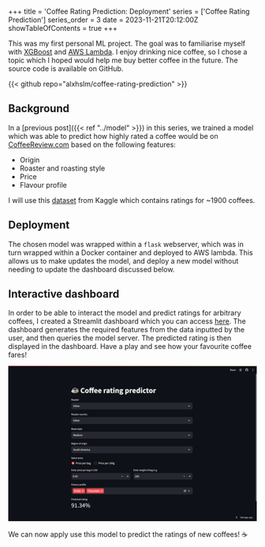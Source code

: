 +++
title = 'Coffee Rating Prediction: Deployment'
series = ['Coffee Rating Prediction']
series_order = 3
date = 2023-11-21T20:12:00Z
showTableOfContents = true
+++

This was my first personal ML project. The goal was to familiarise myself with [XGBoost](https://xgboost.readthedocs.io/en/stable/) and [AWS Lambda](https://aws.amazon.com/lambda/). I enjoy drinking nice coffee, so I chose a topic which I hoped would help me buy better coffee in the future. The source code is available on GitHub.

{{< github repo="alxhslm/coffee-rating-prediction" >}}

## Background

In a [previous post]({{< ref "../model" >}}) in this series, we trained a model which was able to predict how highly rated a coffee would be on [CoffeeReview.com](http://CoffeeReview.com) based on the following features:

- Origin
- Roaster and roasting style
- Price
- Flavour profile

I will use this [dataset](https://www.kaggle.com/datasets/schmoyote/coffee-reviews-dataset/data) from Kaggle which contains ratings for ~1900 coffees.

## Deployment

The chosen model was wrapped within a `flask` webserver, which was in turn wrapped within a Docker container and deployed to AWS lambda. This allows us to make updates the model, and deploy a new model without needing to update the dashboard discussed below.

## Interactive dashboard

In order to be able to interact the model and predict ratings for arbitrary coffees, I created a Streamlit dashboard which you can access [here](https://coffee-rating-prediction.streamlit.app/). The dashboard generates the required features from the data inputted by the user, and then queries the model server. The predicted rating is then displayed in the dashboard. Have a play and see how your favourite coffee fares!

![Streamlit app](images/streamlit_app.png)

We can now apply use this model to predict the ratings of new coffees! :coffee:
